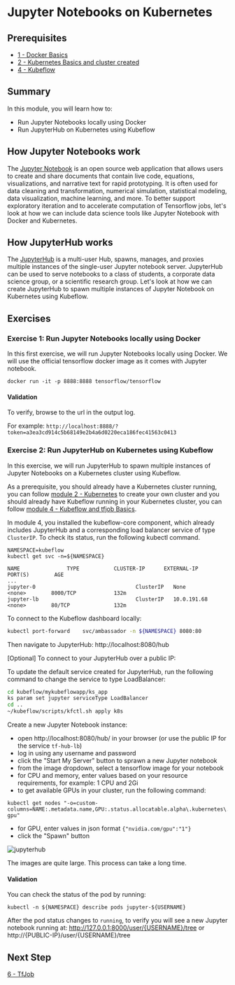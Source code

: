 # Jupyter Notebooks on Kubernetes

## Prerequisites

- [1 - Docker Basics](../1-docker)
- [2 - Kubernetes Basics and cluster created](../2-kubernetes)
- [4 - Kubeflow](../4-kubeflow)

## Summary

In this module, you will learn how to:

- Run Jupyter Notebooks locally using Docker
- Run JupyterHub on Kubernetes using Kubeflow

## How Jupyter Notebooks work

The [Jupyter Notebook](http://jupyter.org/) is an open source web application that allows users to create and share documents that contain live code, equations, visualizations, and narrative text for rapid prototyping. It is often used for data cleaning and transformation, numerical simulation, statistical modeling, data visualization, machine learning, and more. To better support exploratory iteration and to accelerate computation of Tensorflow jobs, let's look at how we can include data science tools like Jupyter Notebook with Docker and Kubernetes.

## How JupyterHub works

The [JupyterHub](https://jupyterhub.readthedocs.io/en/latest/) is a multi-user Hub, spawns, manages, and proxies multiple instances of the single-user Jupyter notebook server. JupyterHub can be used to serve notebooks to a class of students, a corporate data science group, or a scientific research group. Let's look at how we can create JupyterHub to spawn multiple instances of Jupyter Notebook on Kubernetes using Kubeflow.

## Exercises

### Exercise 1: Run Jupyter Notebooks locally using Docker

In this first exercise, we will run Jupyter Notebooks locally using Docker. We will use the official tensorflow docker image as it comes with Jupyter notebook.

```console
docker run -it -p 8888:8888 tensorflow/tensorflow
```

#### Validation

To verify, browse to the url in the output log.

For example: `http://localhost:8888/?token=a3ea3cd914c5b68149e2b4a6d0220eca186fec41563c0413`

### Exercise 2: Run JupyterHub on Kubernetes using Kubeflow

In this exercise, we will run JupyterHub to spawn multiple instances of Jupyter Notebooks on a Kubernetes cluster using Kubeflow.

As a prerequisite, you should already have a Kubernetes cluster running, you can follow [module 2 - Kubernetes](../2-kubernetes) to create your own cluster and you should already have Kubeflow running in your Kubernetes cluster, you can follow [module 4 - Kubeflow and tfjob Basics](../4-kubeflow-tfjob).

In module 4, you installed the kubeflow-core component, which already includes JupyterHub and a corresponding load balancer service of type `ClusterIP`. To check its status, run the following kubectl command.

```
NAMESPACE=kubeflow
kubectl get svc -n=${NAMESPACE}

NAME               TYPE           CLUSTER-IP      EXTERNAL-IP   PORT(S)        AGE
...
jupyter-0                                ClusterIP   None           <none>        8000/TCP            132m
jupyter-lb                               ClusterIP   10.0.191.68    <none>        80/TCP              132m
```

To connect to the Kubeflow dashboard locally:

```bash
kubectl port-forward    svc/ambassador -n ${NAMESPACE} 8080:80
```

Then navigate to JupyterHub: http://localhost:8080/hub

[Optional] To connect to your JupyterHub over a public IP:

To update the default service created for JupyterHub, run the following command to change the service to type LoadBalancer:

```bash
cd kubeflow/mykubeflowapp/ks_app
ks param set jupyter serviceType LoadBalancer
cd ..
~/kubeflow/scripts/kfctl.sh apply k8s
```

Create a new Jupyter Notebook instance:

- open http://localhost:8080/hub/ in your browser (or use the public IP for the service `tf-hub-lb`)
- log in using any username and password
- click the "Start My Server" button to sprawn a new Jupyter notebook
- from the image dropdown, select a tensorflow image for your notebook
- for CPU and memory, enter values based on your resource requirements, for example: 1 CPU and 2Gi
- to get available GPUs in your cluster, run the following command:

```
kubectl get nodes "-o=custom-columns=NAME:.metadata.name,GPU:.status.allocatable.alpha\.kubernetes\.io\/nvidia-gpu"
```

- for GPU, enter values in json format `{"nvidia.com/gpu":"1"}`
- click the "Spawn" button

![jupyterhub](./jupyterhub.png)

The images are quite large. This process can take a long time.

#### Validation

You can check the status of the pod by running:

```
kubectl -n ${NAMESPACE} describe pods jupyter-${USERNAME}
```

After the pod status changes to `running`, to verify you will see a new Jupyter notebook running at: http://127.0.0.1:8000/user/{USERNAME}/tree or http://{PUBLIC-IP}/user/{USERNAME}/tree

## Next Step

[6 - TfJob](../6-tfjob)
